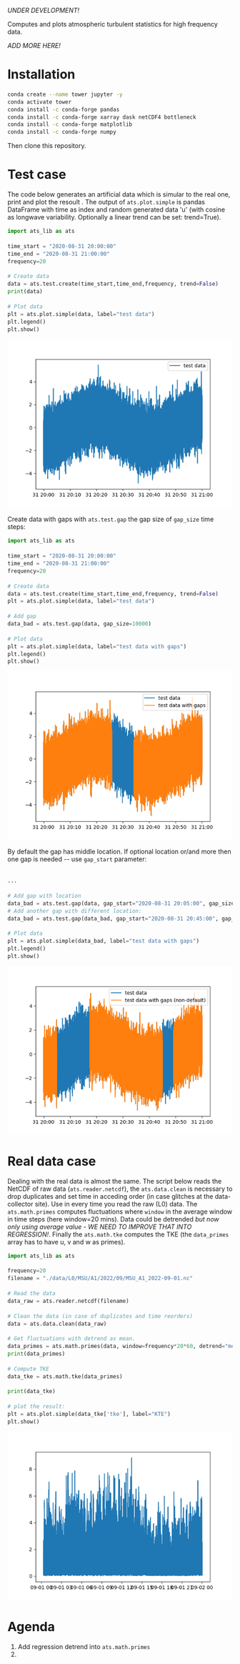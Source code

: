 *UNDER DEVELOPMENT!*

Computes and plots atmospheric turbulent statistics for high frequency data. 

*ADD MORE HERE!*

# Installation 

```bash
conda create --name tower jupyter -y
conda activate tower
conda install -c conda-forge pandas
conda install -c conda-forge xarray dask netCDF4 bottleneck
conda install -c conda-forge matplotlib
conda install -c conda-forge numpy
```
Then clone this repository.

# Test case

The code below generates an artificial data which is simular to the real one, print and plot the resoult . The output of `ats.plot.simple` is pandas DataFrame with time as index and random generated data 'u' (with cosine as longwave variability. Optionally a linear trend can be set: trend=True). 
```python
import ats_lib as ats

time_start = "2020-08-31 20:00:00"
time_end = "2020-08-31 21:00:00"
frequency=20

# Create data
data = ats.test.create(time_start,time_end,frequency, trend=False) 
print(data)

# Plot data
plt = ats.plot.simple(data, label="test data")
plt.legend()
plt.show()

```

![Alt text](./example_test_1.png "artificial data generator")


Create data with gaps with `ats.test.gap` the gap size of `gap_size` time steps:
```python
import ats_lib as ats

time_start = "2020-08-31 20:00:00"
time_end = "2020-08-31 21:00:00"
frequency=20

# Create data
data = ats.test.create(time_start,time_end,frequency, trend=False) 
plt = ats.plot.simple(data, label="test data")

# Add gap
data_bad = ats.test.gap(data, gap_size=10000)

# Plot data
plt = ats.plot.simple(data, label="test data with gaps")
plt.legend()
plt.show()
```

![Alt text](./example_test_2.png "data with default gap")


By default the gap has middle location. If optional location or/and more then one gap is needed -- use `gap_start` parameter: 


```python

...

# Add gap with location
data_bad = ats.test.gap(data, gap_start="2020-08-31 20:05:00", gap_size=15000)
# Add another gap with different location:
data_bad = ats.test.gap(data_bad, gap_start="2020-08-31 20:45:00", gap_size=5000)

# Plot data
plt = ats.plot.simple(data_bad, label="test data with gaps")
plt.legend()
plt.show()
```

![Alt text](./example_test_3.png "data with non-default gaps")


# Real data case
Dealing with the real data is almost the same. The script below reads the NetCDF of raw data (`ats.reader.netcdf`), the `ats.data.clean` is necessary to drop duplicates and set time in acceding order (in case glitches at the data-collector site). Use in every time you read the raw (L0) data. The `ats.math.primes` computes fluctuations where `window` in the average window in time steps (here window=20 mins). Data could be detrended *but now only using average value - WE NEED TO IMPROVE THAT INTO REGRESSION!*. Finally the `ats.math.tke` computes the TKE (the `data_primes` array has to have u, v and w as primes).


```python
import ats_lib as ats

frequency=20
filename = "./data/L0/MSU/A1/2022/09/MSU_A1_2022-09-01.nc"

# Read the data
data_raw = ats.reader.netcdf(filename)

# Clean the data (in case of duplicates and time reorders)
data = ats.data.clean(data_raw)

# Get fluctuations with detrend as mean.
data_primes = ats.math.primes(data, window=frequency*20*60, detrend="mean")
print(data_primes)

# Compute TKE
data_tke = ats.math.tke(data_primes)

print(data_tke)

# plot the result:
plt = ats.plot.simple(data_tke['tke'], label="KTE")
plt.show()

```

![Alt text](./example_test_4.png "data with non-default gaps")



# Agenda
1. Add regression detrend into `ats.math.primes`
2. 